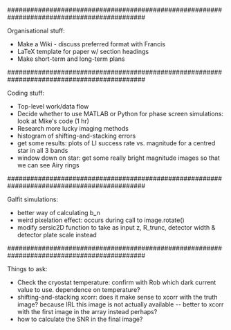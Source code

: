 ############################################################################################

Organisational stuff:
- Make a Wiki - discuss preferred format with Francis
- LaTeX template for paper w/ section headings 
- Make short-term and long-term plans

############################################################################################

Coding stuff:
- Top-level work/data flow
- Decide whether to use MATLAB or Python for phase screen simulations: look at Mike's code (1 hr)
- Research more lucky imaging methods
- histogram of shifting-and-stacking errors
- get some results: plots of LI success rate vs. magnitude for a centred star in all 3 bands
- window down on star: get some really bright magnitude images so that we can see Airy rings

############################################################################################

Galfit simulations:
- better way of calculating b_n
- weird pixelation effect: occurs during call to image.rotate()
- modify sersic2D function to take as input z, R_trunc, detector width & detector plate scale instead


############################################################################################
 
Things to ask:
- Check the cryostat temperature: confirm with Rob which dark current value to use. dependence on temperature?
- shifting-and-stacking xcorr: does it make sense to xcorr with the truth image? because IRL this image is not actually available -- better to xcorr with the first image in the array instead perhaps?
- how to calculate the SNR in the final image?


